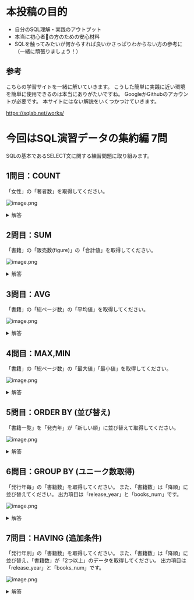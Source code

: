 # 本投稿の目的
- 自分のSQL理解・実践のアウトプット
- 本当に初心者🔰の方のための安心材料
- SQLを触ってみたいが何からすれば良いかさっぱりわからない方の参考に
（一緒に頑張りましょう！）

## 参考

こちらの学習サイトを一緒に解いていきます。
こうした簡単に実践に近い環境を簡単に使用できるのは本当にありがたいですね。
GoogleかGithubのアカウントが必要です。
本サイトにはない解説をいくつかつけていきます。

https://sqlab.net/works/


# 今回はSQL演習データの集約編 7問
SQLの基本であるSELECT文に関する練習問題に取り組みます。

## 1問目：COUNT

「女性」の「著者数」を取得してください。

![image.png](https://qiita-image-store.s3.ap-northeast-1.amazonaws.com/0/3780099/8313e34f-e2ec-fda0-9ea4-5a6074c99a8b.png)

<details><summary>解答</summary>

```ruby:
SELECT  COUNT(*) #authorsテーブルの行数をカウント
FROM authors
# gender列が「女性」である行をフィルタリング
WHERE gender = '女性';
```

![image.png](https://qiita-image-store.s3.ap-northeast-1.amazonaws.com/0/3780099/728267b1-22be-f09a-b05c-16f32a58f9ab.png)


</details>


## 2問目：SUM

「書籍」の「販売数(figure)」の「合計値」を取得してください。

![image.png](https://qiita-image-store.s3.ap-northeast-1.amazonaws.com/0/3780099/a5c2f034-ed14-38a3-a531-edfa4a228269.png)


<details><summary>解答</summary>

```ruby:
SELECT  SUM(figure)
FROM book_sales;
```

![image.png](https://qiita-image-store.s3.ap-northeast-1.amazonaws.com/0/3780099/908d8e6f-b053-691f-3167-fb90ca05bae8.png)


</details>

## 3問目：AVG

「書籍」の「総ページ数」の「平均値」を取得してください。


![image.png](https://qiita-image-store.s3.ap-northeast-1.amazonaws.com/0/3780099/677a4085-9c4c-b379-0e86-f501c7bae60d.png)

<details><summary>解答</summary>

```ruby:
SELECT  AVG(total_page)
FROM books;
```

![image.png](https://qiita-image-store.s3.ap-northeast-1.amazonaws.com/0/3780099/4c2b28c2-8825-1cc0-5fc2-6433d14f2349.png)


</details>


## 4問目：MAX,MIN

「書籍」の「総ページ数」の「最大値」「最小値」を取得してください。

![image.png](https://qiita-image-store.s3.ap-northeast-1.amazonaws.com/0/3780099/677a4085-9c4c-b379-0e86-f501c7bae60d.png)

<details><summary>解答</summary>

```ruby:
SELECT  MAX(total_page),MIN(total_page)
FROM books;
```
![image.png](https://qiita-image-store.s3.ap-northeast-1.amazonaws.com/0/3780099/eb17a735-f1de-27c0-0859-24b94e26b566.png)


</details>


## 5問目：ORDER BY (並び替え)

「書籍一覧」を「発売年」が「新しい順」に並び替えて取得してください。

![image.png](https://qiita-image-store.s3.ap-northeast-1.amazonaws.com/0/3780099/677a4085-9c4c-b379-0e86-f501c7bae60d.png)

<details><summary>解答</summary>

```ruby:
SELECT *
FROM books
ORDER BY release_year DESC;
```

![image.png](https://qiita-image-store.s3.ap-northeast-1.amazonaws.com/0/3780099/5c5cd927-42fe-1a86-56a4-3826ee807fb7.png)


</details>


## 6問目：GROUP BY (ユニーク数取得)

「発行年毎」の「書籍数」を取得してください。
また、「書籍数」は「降順」に並び替えてください。
出力項目は「release_year」と「books_num」です。

![image.png](https://qiita-image-store.s3.ap-northeast-1.amazonaws.com/0/3780099/677a4085-9c4c-b379-0e86-f501c7bae60d.png)

<details><summary>解答</summary>

```ruby:
SELECT release_year,COUNT(*) AS books_num
FROM books
GROUP BY release_year #発行年ごとにまとめる 
ORDER BY books_num DESC;
```

![image.png](https://qiita-image-store.s3.ap-northeast-1.amazonaws.com/0/3780099/a17834f7-7bb2-d0e8-47cb-b53535de6b0c.png)


</details>

## 7問目：HAVING (追加条件)

「発行年別」の「書籍数」を取得してください。
また、「書籍数」は「降順」に並び替え、「書籍数」が「2つ以上」のデータを取得してください。
出力項目は「release_year」と「books_num」です。

![image.png](https://qiita-image-store.s3.ap-northeast-1.amazonaws.com/0/3780099/677a4085-9c4c-b379-0e86-f501c7bae60d.png)

<details><summary>解答</summary>

```ruby:
SELECT release_year,COUNT(*) AS books_num
FROM books
GROUP BY release_year 
HAVING COUNT(*) >= 2
ORDER BY books_num DESC;
```

![image.png](https://qiita-image-store.s3.ap-northeast-1.amazonaws.com/0/3780099/0114b391-def5-748c-adaf-204356aa1d0f.png)

HAVINGは集計関数を直接使用しなければならず、エイリアス名を使うことはできません。
そのため、以下のコードではエラーが起きます。

```ruby:
SELECT release_year,COUNT(*) AS books_num
FROM books
GROUP BY release_year 
HAVING books_num >= 2 # books_numはエイリアス名
ORDER BY books_num DESC;
```

</details>
